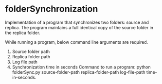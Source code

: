 # folderSynchronization
Implementation of a program that synchronizes two folders: source and replica. The program maintains a full identical copy of the source folder in the replica folder.

While running a program, below command line arguments are required.

1. Source folder path
2. Replica folder path
3. Log file path
4. Synchronization time in seconds Command to run a program: python folderSync.py source-folder-path replica-folder-path log-file-path time-in-seconds.
